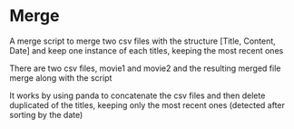 
# Merge

A merge script to merge two csv files with the structure [Title, Content, Date] and keep
one instance of each titles, keeping the most recent ones

There are two csv files, movie1 and movie2 and the resulting merged file merge along with the script

It works by using panda to concatenate the csv files and then delete duplicated of the titles, keeping only the most recent ones (detected after sorting by the date)